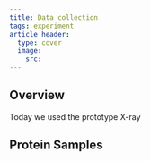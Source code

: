 ```yaml
---
title: Data collection
tags: experiment 
article_header:
  type: cover
  image:
    src: 
---
```


## Overview
Today we used the prototype X-ray
## Protein Samples 



